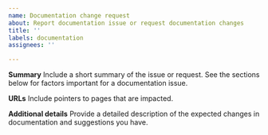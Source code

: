 ```yaml
---
name: Documentation change request
about: Report documentation issue or request documentation changes
title: ''
labels: documentation
assignees: ''

---
```


**Summary**
Include a short summary of the issue or request. 
See the sections below
for factors important for a documentation
issue.

**URLs**
Include pointers to pages that are impacted.

**Additional details**
Provide a detailed description of the expected changes in documentation
and suggestions you have.
